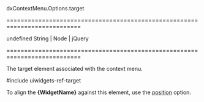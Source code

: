 <!--id-->dxContextMenu.Options.target<!--/id-->
===========================================================================
<!--default-->undefined<!--/default-->
<!--type-->String | Node | jQuery<!--/type-->
===========================================================================

<!--shortDescription-->
The target element associated with the context menu.
<!--/shortDescription-->

<!--fullDescription-->
#include uiwidgets-ref-target

To align the **{WidgetName}** against this element, use the [position]({basewidgetpath}/Configuration/#position) option.
<!--/fullDescription-->